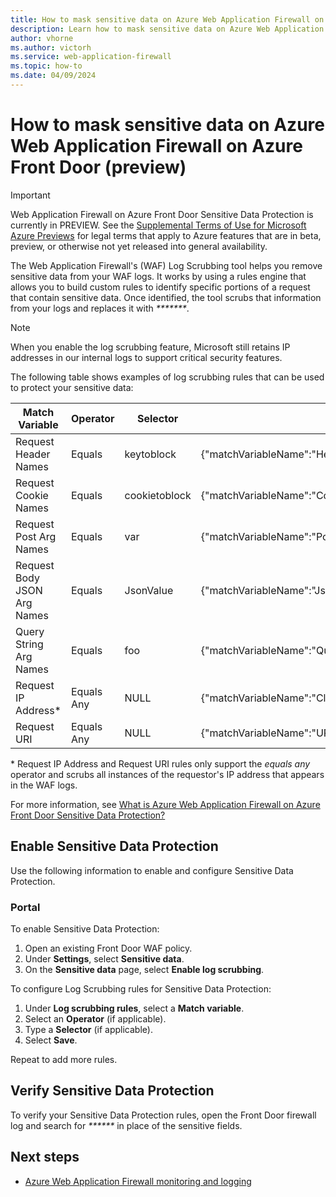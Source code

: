 ```yaml
---
title: How to mask sensitive data on Azure Web Application Firewall on Azure Front Door (preview)
description: Learn how to mask sensitive data on Azure Web Application Firewall on Azure Front Door.
author: vhorne
ms.author: victorh
ms.service: web-application-firewall
ms.topic: how-to
ms.date: 04/09/2024
---
```


# How to mask sensitive data on Azure Web Application Firewall on Azure Front Door (preview)

> [!IMPORTANT]
> Web Application Firewall on Azure Front Door Sensitive Data Protection is currently in PREVIEW.
> See the [Supplemental Terms of Use for Microsoft Azure Previews](https://azure.microsoft.com/support/legal/preview-supplemental-terms/) for legal terms that apply to Azure features that are in beta, preview, or otherwise not yet released into general availability.

The Web Application Firewall's (WAF) Log Scrubbing tool helps you remove sensitive data from your WAF logs. It works by using a rules engine that allows you to build custom rules to identify specific portions of a request that contain sensitive data. Once identified, the tool scrubs that information from your logs and replaces it with _*******_.

> [!NOTE]
> When you enable the log scrubbing feature, Microsoft still retains IP addresses in our internal logs to support critical security features.

The following table shows examples of log scrubbing rules that can be used to protect your sensitive data:

| Match Variable | Operator | Selector | What gets scrubbed |
| --- | --- | --- | --- |
| Request Header Names | Equals | keytoblock | {"matchVariableName":"HeaderValue:keytoblock","matchVariableValue":"****"} |
| Request Cookie Names | Equals | cookietoblock | {"matchVariableName":"CookieValue:cookietoblock","matchVariableValue":"****"} |
| Request Post Arg Names | Equals | var | {"matchVariableName":"PostParamValue:var","matchVariableValue":"****"} |
| Request Body JSON Arg Names | Equals | JsonValue | {"matchVariableName":"JsonValue:key","matchVariableValue":"****"} |
| Query String Arg Names | Equals | foo | {"matchVariableName":"QueryParamValue:foo","matchVariableValue":"****"} |
| Request IP Address* | Equals Any | NULL | {"matchVariableName":"ClientIP","matchVariableValue":"****"} |
| Request URI | Equals Any | NULL | {"matchVariableName":"URI","matchVariableValue":"****"} |

\* Request IP Address and Request URI rules only support the *equals any* operator and scrubs all instances of the requestor's IP address that appears in the WAF logs.

For more information, see [What is Azure Web Application Firewall on Azure Front Door Sensitive Data Protection?](waf-sensitive-data-protection-frontdoor.md)

## Enable Sensitive Data Protection

Use the following information to enable and configure Sensitive Data Protection.

### Portal

To enable Sensitive Data Protection:

1. Open an existing Front Door WAF policy.
1. Under **Settings**, select **Sensitive data**.
1. On the **Sensitive data** page, select **Enable log scrubbing**.

To configure Log Scrubbing rules for Sensitive Data Protection:

1. Under **Log scrubbing rules**, select a **Match variable**.
1. Select an **Operator** (if applicable).
1. Type a **Selector** (if applicable).
1. Select **Save**.

Repeat to add more rules.

## Verify Sensitive Data Protection

To verify your Sensitive Data Protection rules, open the Front Door firewall log and search for _******_ in place of the sensitive fields.

## Next steps

- [Azure Web Application Firewall monitoring and logging](../afds/waf-front-door-monitor.md)
